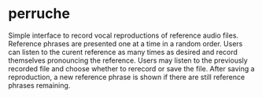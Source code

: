 # perruche

Simple interface to record vocal reproductions of reference audio files. Reference phrases are presented one at a time in a random order. Users can listen to the curent reference as many times as desired and record themselves pronouncing the reference. Users may listen to the previously recorded file and choose whether to rerecord or save the file. After saving a reproduction, a new reference phrase is shown if there are still reference phrases remaining.
